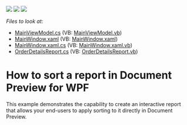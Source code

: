 <!-- default badges list -->
![](https://img.shields.io/endpoint?url=https://codecentral.devexpress.com/api/v1/VersionRange/128603475/16.1.4%2B)
[![](https://img.shields.io/badge/Open_in_DevExpress_Support_Center-FF7200?style=flat-square&logo=DevExpress&logoColor=white)](https://supportcenter.devexpress.com/ticket/details/E3441)
[![](https://img.shields.io/badge/📖_How_to_use_DevExpress_Examples-e9f6fc?style=flat-square)](https://docs.devexpress.com/GeneralInformation/403183)
<!-- default badges end -->
<!-- default file list -->
*Files to look at*:

* [MainViewModel.cs](./CS/PreviewSortSample/MainViewModel.cs) (VB: [MainViewModel.vb](./VB/PreviewSortSample/MainViewModel.vb))
* [MainWindow.xaml](./CS/PreviewSortSample/MainWindow.xaml) (VB: [MainWindow.xaml](./VB/PreviewSortSample/MainWindow.xaml))
* [MainWindow.xaml.cs](./CS/PreviewSortSample/MainWindow.xaml.cs) (VB: [MainWindow.xaml.vb](./VB/PreviewSortSample/MainWindow.xaml.vb))
* [OrderDetailsReport.cs](./CS/PreviewSortSample/OrderDetailsReport.cs) (VB: [OrderDetailsReport.vb](./VB/PreviewSortSample/OrderDetailsReport.vb))
<!-- default file list end -->
# How to sort a report in Document Preview for WPF


<p>This example demonstrates the capability to create an interactive report that allows your end-users to apply sorting to it directly in Document Preview.</p><br />


<br/>


